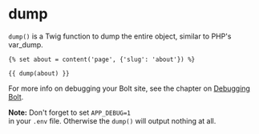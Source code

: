 # dump

`dump()` is a Twig function to dump the entire object, similar to PHP's var_dump.

```twig
{% set about = content('page', {'slug': 'about'}) %}

{{ dump(about) }}
```

For more info on debugging your Bolt site, see the chapter on [Debugging Bolt](https://docs.bolt.cm/5.0/debugging).


<p class="note"><strong>Note:</strong> Don't forget to set <code>APP_DEBUG=1
</code> in your <code>.env</code> file. Otherwise the
<code>dump()</code> will output nothing at all.</p>
